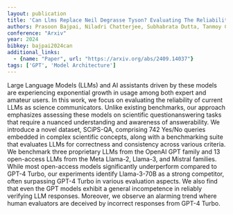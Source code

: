 ```yaml
---
layout: publication
title: 'Can Llms Replace Neil Degrasse Tyson? Evaluating The Reliability Of Llms As Science Communicators'
authors: Prasoon Bajpai, Niladri Chatterjee, Subhabrata Dutta, Tanmoy Chakraborty
conference: "Arxiv"
year: 2024
bibkey: bajpai2024can
additional_links:
  - {name: "Paper", url: "https://arxiv.org/abs/2409.14037"}
tags: ['GPT', 'Model Architecture']
---
```

Large Language Models (LLMs) and AI assistants driven by these models are
experiencing exponential growth in usage among both expert and amateur users.
In this work, we focus on evaluating the reliability of current LLMs as science
communicators. Unlike existing benchmarks, our approach emphasizes assessing
these models on scientific questionanswering tasks that require a nuanced
understanding and awareness of answerability. We introduce a novel dataset,
SCiPS-QA, comprising 742 Yes/No queries embedded in complex scientific
concepts, along with a benchmarking suite that evaluates LLMs for correctness
and consistency across various criteria. We benchmark three proprietary LLMs
from the OpenAI GPT family and 13 open-access LLMs from the Meta Llama-2,
Llama-3, and Mistral families. While most open-access models significantly
underperform compared to GPT-4 Turbo, our experiments identify Llama-3-70B as a
strong competitor, often surpassing GPT-4 Turbo in various evaluation aspects.
We also find that even the GPT models exhibit a general incompetence in
reliably verifying LLM responses. Moreover, we observe an alarming trend where
human evaluators are deceived by incorrect responses from GPT-4 Turbo.

